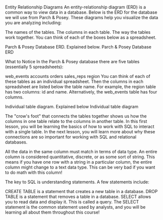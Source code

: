 Entity Relationship Diagrams
An entity-relationship diagram (ERD) is a common way to view data in a database. Below is the ERD for the database we will use from Parch & Posey. These diagrams help you visualize the data you are analyzing including:

The names of the tables.
The columns in each table.
The way the tables work together.
You can think of each of the boxes below as a spreadsheet.

Parch & Posey Database ERD. Explained below.
Parch & Posey Database ERD

What to Notice
In the Parch & Posey database there are five tables (essentially 5 spreadsheets):

web_events
accounts
orders
sales_reps
region
You can think of each of these tables as an individual spreadsheet. Then the columns in each spreadsheet are listed below the table name. For example, the region table has two columns: id and name. Alternatively, the web_events table has four columns.

Individual table diagram. Explained below
Individual table diagram

The "crow's foot" that connects the tables together shows us how the columns in one table relate to the columns in another table. In this first lesson, you will be learning the basics of how to work with SQL to interact with a single table. In the next lesson, you will learn more about why these connections are so important for working with SQL and relational databases.

All the data in the same column must match in terms of data type. An entire column is considered quantitative, discrete, or as some sort of string. This means if you have one row with a string in a particular column, the entire column might change to a text data type. This can be very bad if you want to do math with this column!

The key to SQL is understanding statements. A few statements include:

CREATE TABLE is a statement that creates a new table in a database.
DROP TABLE is a statement that removes a table in a database.
SELECT allows you to read data and display it. This is called a query.
The SELECT statement is the common statement used by analysts, and you will be learning all about them throughout this course!
